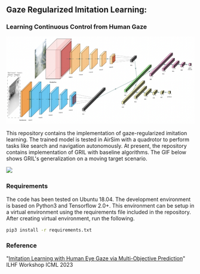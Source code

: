 ##     Gaze Regularized Imitation Learning:
### Learning Continuous Control from Human Gaze

<img src="misc/gril.png" width="600">


This repository contains the implementation of gaze-regularized imitation learning. The trained model is tested in AirSim with a quadrotor to perform tasks like search and navigation autonomously. At present, the repository contains implementation of GRIL with baseline algorithms. The GIF below shows GRIL's generalization on a moving target scenario.


<img src="misc/gril.gif" width="600">

### Requirements

The code has been tested on Ubuntu 18.04. The development environment is based on Python3 and Tensorflow 2.0+. This environment can be setup in a virtual environment using the requirements file included in the repository. After creating virtual environment, run the following. 
```bash
pip3 install -r requirements.txt
```

### Reference

"[Imitation Learning with Human Eye Gaze via Multi-Objective Prediction](https://openreview.net/pdf?id=MF1Tcmk2YB)" ILHF Workshop ICML 2023



